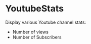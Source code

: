 # YoutubeStats

Display various Youtube channel stats:

-   Number of views
-   Number of Subscribers

